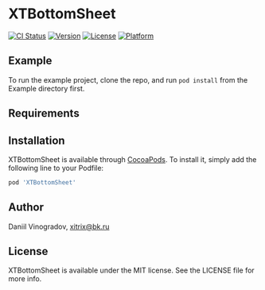 # XTBottomSheet

[![CI Status](https://img.shields.io/travis/XITRIX/XTBottomSheet.svg?style=flat)](https://travis-ci.org/XITRIX/XTBottomSheet)
[![Version](https://img.shields.io/cocoapods/v/XTBottomSheet.svg?style=flat)](https://cocoapods.org/pods/XTBottomSheet)
[![License](https://img.shields.io/cocoapods/l/XTBottomSheet.svg?style=flat)](https://cocoapods.org/pods/XTBottomSheet)
[![Platform](https://img.shields.io/cocoapods/p/XTBottomSheet.svg?style=flat)](https://cocoapods.org/pods/XTBottomSheet)

## Example

To run the example project, clone the repo, and run `pod install` from the Example directory first.

## Requirements

## Installation

XTBottomSheet is available through [CocoaPods](https://cocoapods.org). To install
it, simply add the following line to your Podfile:

```ruby
pod 'XTBottomSheet'
```

## Author

Daniil Vinogradov, xitrix@bk.ru

## License

XTBottomSheet is available under the MIT license. See the LICENSE file for more info.
